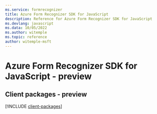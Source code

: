 ```yaml
---
ms.service: formrecognizer
title: Azure Form Recognizer SDK for JavaScript
description: Reference for Azure Form Recognizer SDK for JavaScript
ms.devlang: javascript
ms.data: 10/05/2022
ms.author: witemple
ms.topic: reference
author: witemple-msft
---
```

# Azure Form Recognizer SDK for JavaScript - preview

## Client packages - preview
[!INCLUDE [client-packages](form-recognizer-client-index.md)]